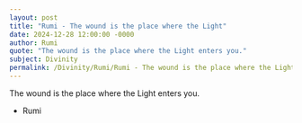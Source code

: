 ```yaml
---
layout: post
title: "Rumi - The wound is the place where the Light"
date: 2024-12-28 12:00:00 -0000
author: Rumi
quote: "The wound is the place where the Light enters you."
subject: Divinity
permalink: /Divinity/Rumi/Rumi - The wound is the place where the Light
---
```


The wound is the place where the Light enters you.

- Rumi
